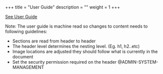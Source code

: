 +++
title = "User Guide"
description = ""
weight = 1
+++

[See User Guide](../server/openstorefront/openstorefront-web/src/main/resources/userhelp.md)

Note: The user guide is machine read so changes to content needs to following guidelines:

-  Sections are read from header to header
-  The header level determines the nesting level.  (Eg. h1, h2..etc)
-  Image locations are adjusted they should follow what is currently in the document
-  Set the security permission required on the header @ADMIN-SYSTEM-MANAGEMENT

